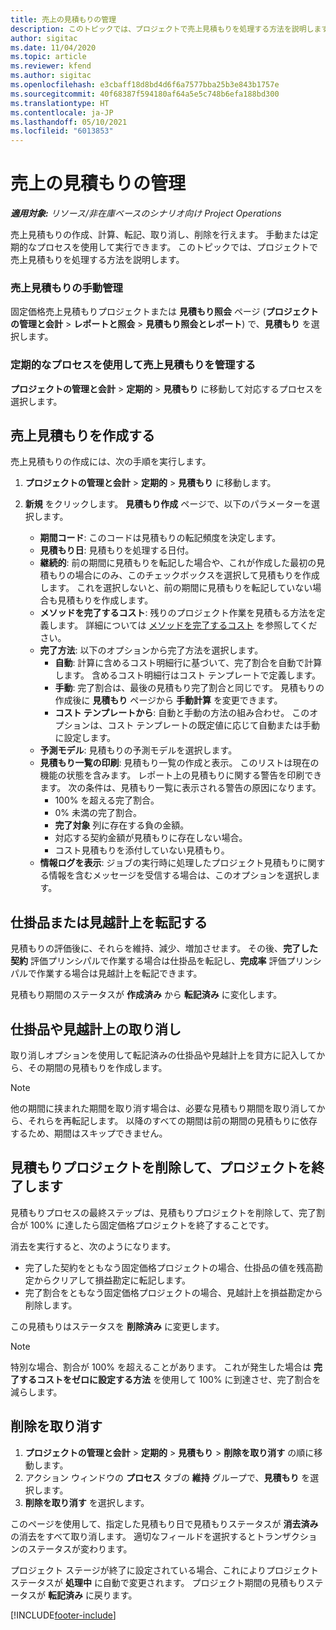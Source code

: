 ```yaml
---
title: 売上の見積もりの管理
description: このトピックでは、プロジェクトで売上見積もりを処理する方法を説明します。
author: sigitac
ms.date: 11/04/2020
ms.topic: article
ms.reviewer: kfend
ms.author: sigitac
ms.openlocfilehash: e3cbaff18d8bd4d6f6a7577bba25b3e843b1757e
ms.sourcegitcommit: 40f68387f594180af64a5e5c748b6efa188bd300
ms.translationtype: HT
ms.contentlocale: ja-JP
ms.lasthandoff: 05/10/2021
ms.locfileid: "6013853"
---
```

# <a name="manage-revenue-estimates"></a>売上の見積もりの管理

_**適用対象:** リソース/非在庫ベースのシナリオ向け Project Operations_

売上見積もりの作成、計算、転記、取り消し、削除を行えます。 手動または定期的なプロセスを使用して実行できます。 このトピックでは、プロジェクトで売上見積もりを処理する方法を説明します。

### <a name="manage-revenue-estimates-manually"></a>売上見積もりの手動管理

固定価格売上見積もりプロジェクトまたは **見積もり照会** ページ (**プロジェクトの管理と会計** > **レポートと照会** > **見積もり照会とレポート**) で、**見積もり** を選択します。

### <a name="manage-revenue-estimates-using-a-periodic-process"></a>定期的なプロセスを使用して売上見積もりを管理する

**プロジェクトの管理と会計** > **定期的** > **見積もり** に移動して対応するプロセスを選択します。

## <a name="create-a-revenue-estimate"></a>売上見積もりを作成する

売上見積もりの作成には、次の手順を実行します。 

1. **プロジェクトの管理と会計** > **定期的** > **見積もり** に移動します。
2. **新規** をクリックします。 **見積もり作成** ページで、以下のパラメーターを選択します。

   - **期間コード**: このコードは見積もりの転記頻度を決定します。
   - **見積もり日**: 見積もりを処理する日付。
   - **継続的**: 前の期間に見積もりを転記した場合や、これが作成した最初の見積もりの場合にのみ、このチェックボックスを選択して見積もりを作成します。 これを選択しないと、前の期間に見積もりを転記していない場合も見積もりを作成します。
   - **メソッドを完了するコスト**: 残りのプロジェクト作業を見積もる方法を定義します。 詳細については [メソッドを完了するコスト](cost-complete-methods.md) を参照してください。
   - **完了方法**: 以下のオプションから完了方法を選択します。
     - **自動**: 計算に含めるコスト明細行に基づいて、完了割合を自動で計算します。 含めるコスト明細行はコスト テンプレートで定義します。
     - **手動**: 完了割合は、最後の見積もり完了割合と同じです。 見積もりの作成後に **見積もり** ページから **手動計算** を変更できます。
     - **コスト テンプレートから**: 自動と手動の方法の組み合わせ。 このオプションは、コスト テンプレートの既定値に応じて自動または手動に設定します。
   - **予測モデル**: 見積もりの予測モデルを選択します。
   - **見積もり一覧の印刷**: 見積もり一覧の作成と表示。 このリストは現在の機能の状態を含みます。 レポート上の見積もりに関する警告を印刷できます。 次の条件は、見積もり一覧に表示される警告の原因になります。
     - 100% を超える完了割合。
     - 0% 未満の完了割合。
     - **完了対象** 列に存在する負の金額。
     - 対応する契約金額が見積もりに存在しない場合。
     - コスト見積もりを添付していない見積もり。
   - **情報ログを表示**: ジョブの実行時に処理したプロジェクト見積もりに関する情報を含むメッセージを受信する場合は、このオプションを選択します。


## <a name="post-wip-or-accruals"></a>仕掛品または見越計上を転記する

見積もりの評価後に、それらを維持、減少、増加させます。 その後、**完了した契約** 評価プリンシパルで作業する場合は仕掛品を転記し、**完成率** 評価プリンシパルで作業する場合は見越計上を転記できます。
  
見積もり期間のステータスが **作成済み** から **転記済み** に変化します。

## <a name="reverse-wip-or-accruals"></a>仕掛品や見越計上の取り消し

取り消しオプションを使用して転記済みの仕掛品や見越計上を貸方に記入してから、その期間の見積もりを作成します。

> [!NOTE]
> 他の期間に挟まれた期間を取り消す場合は、必要な見積もり期間を取り消してから、それらを再転記します。 以降のすべての期間は前の期間の見積もりに依存するため、期間はスキップできません。

## <a name="eliminate-the-estimate-project-and-finish-the-project"></a>見積もりプロジェクトを削除して、プロジェクトを終了します

見積もりプロセスの最終ステップは、見積もりプロジェクトを削除して、完了割合が 100% に達したら固定価格プロジェクトを終了することです。

消去を実行すると、次のようになります。

- 完了した契約をともなう固定価格プロジェクトの場合、仕掛品の値を残高勘定からクリアして損益勘定に転記します。
- 完了割合をともなう固定価格プロジェクトの場合、見越計上を損益勘定から削除します。

この見積もりはステータスを **削除済み** に変更します。

> [!NOTE]
> 特別な場合、割合が 100% を超えることがあります。 これが発生した場合は **完了するコストをゼロに設定する方法** を使用して 100% に到達させ、完了割合を減らします。

## <a name="reverse-elimination"></a>削除を取り消す

1. **プロジェクトの管理と会計** > **定期的** > **見積もり** > **削除を取り消す** の順に移動します。 
2. アクション ウィンドウの **プロセス** タブの **維持** グループで、**見積もり** を選択します。 
3. **削除を取り消す** を選択します。

このページを使用して、指定した見積もり日で見積もりステータスが **消去済み** の消去をすべて取り消します。 適切なフィールドを選択するとトランザクションのステータスが変わります。

プロジェクト ステージが終了に設定されている場合、これによりプロジェクト ステータスが **処理中** に自動で変更されます。 プロジェクト期間の見積もりステータスが **転記済み** に戻ります。


[!INCLUDE[footer-include](../includes/footer-banner.md)]